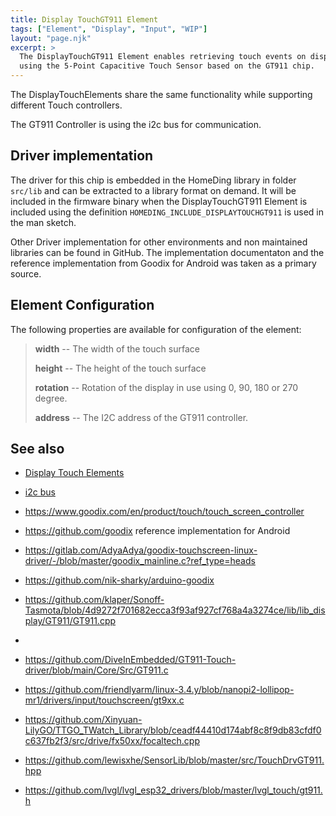 ```yaml
---
title: Display TouchGT911 Element
tags: ["Element", "Display", "Input", "WIP"]
layout: "page.njk"
excerpt: >
  The DisplayTouchGT911 Element enables retrieving touch events on displays
  using the 5-Point Capacitive Touch Sensor based on the GT911 chip.
---
```


The DisplayTouchElements share the same functionality while supporting different Touch controllers.

The GT911 Controller is using the i2c bus for communication.

## Driver implementation

The driver for this chip is embedded in the HomeDing library in folder `src/lib` and can be
extracted to a library format on demand. It will be included in the firmware binary when the DisplayTouchGT911 Element is included using the definition `HOMEDING_INCLUDE_DISPLAYTOUCHGT911` is used in the man sketch.

Other Driver implementation for other environments and non maintained libraries
can be found in GitHub. The implementation documentaton and the reference implementation from Goodix
for Android was taken as a primary source.


## Element Configuration

<!-- <object data="/element.svg?analog" type="image/svg+xml"></object> -->

The following properties are available for configuration of the element:

> **width** -- The width of the touch surface
>
> **height** -- The height of the touch surface
>
> **rotation** -- Rotation of the display in use using 0, 90, 180 or 270 degree.
>
> **address** -- The I2C address of the GT911 controller.


## See also

* [Display Touch Elements](/elements/display/touch.md)
* [i2c bus](/dev/i2c.md)
* <https://www.goodix.com/en/product/touch/touch_screen_controller>
* <https://github.com/goodix> reference implementation for Android
* <https://gitlab.com/AdyaAdya/goodix-touchscreen-linux-driver/-/blob/master/goodix_mainline.c?ref_type=heads>
* <https://github.com/nik-sharky/arduino-goodix>

* <https://github.com/klaper/Sonoff-Tasmota/blob/4d9272f701682ecca3f93af927cf768a4a3274ce/lib/lib_display/GT911/GT911.cpp>
*
* <https://github.com/DiveInEmbedded/GT911-Touch-driver/blob/main/Core/Src/GT911.c>
* <https://github.com/friendlyarm/linux-3.4.y/blob/nanopi2-lollipop-mr1/drivers/input/touchscreen/gt9xx.c>
* <https://github.com/Xinyuan-LilyGO/TTGO_TWatch_Library/blob/ceadf44410d174abf8c8f9db83cfdf0c637fb2f3/src/drive/fx50xx/focaltech.cpp>
* <https://github.com/lewisxhe/SensorLib/blob/master/src/TouchDrvGT911.hpp>
* <https://github.com/lvgl/lvgl_esp32_drivers/blob/master/lvgl_touch/gt911.h>

<!-- 
* <https://github.com/arduino-libraries/Arduino_GigaDisplayTouch> This library is in an early
  stage and implemented for Arduino boards based on mbed operating system only. I like the
  cleaness of the interface. Rotation support is missing as well.
* <https://github.com/TAMCTec/gt911-arduino> This library is almost working but has some buffer
  overflows when communication is not correct (found more than 5 points) and needs software reset.
* <https://github.com/u4mzu4/Arduino_GT911_Library>
 -->

